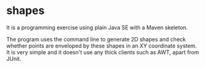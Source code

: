 shapes
======

It is a programming exercise using plain Java SE with a Maven skeleton. 

The program uses the command line to generate 2D shapes and check whether 
points are enveloped by these shapes in an XY coordinate system.
It is very simple and it doesn't use any thick clients such as AWT, apart from JUnit.